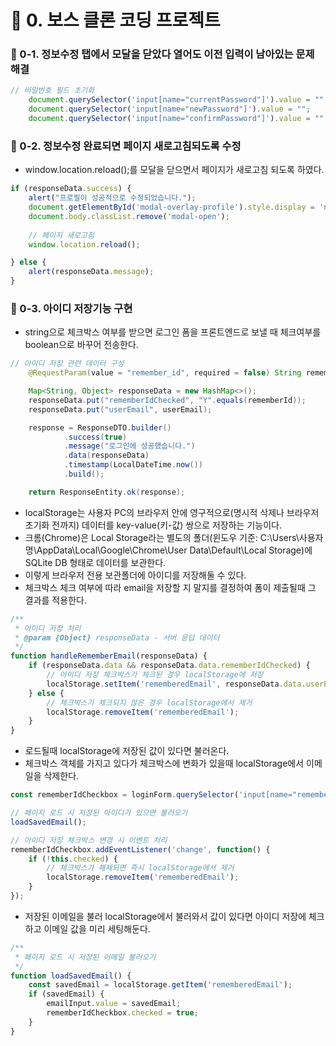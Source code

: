 # 📌 0. 보스 클론 코딩 프로젝트
### 📌 0-1. 정보수정 탭에서 모달을 닫았다 열어도 이전 입력이 남아있는 문제 해결
```js
// 비밀번호 필드 초기화
    document.querySelector('input[name="currentPassword"]').value = "";
    document.querySelector('input[name="newPassword"]').value = "";
    document.querySelector('input[name="confirmPassword"]').value = "";
```

### 📌 0-2. 정보수정 완료되면 페이지 새로고침되도록 수정
- window.location.reload();를 모달을 닫으면서 페이지가 새로고침 되도록 하였다.
```js
if (responseData.success) {
    alert("프로필이 성공적으로 수정되었습니다.");
    document.getElementById('modal-overlay-profile').style.display = 'none';
    document.body.classList.remove('modal-open');
    
    // 페이지 새로고침
    window.location.reload();

} else {
    alert(responseData.message);
}
```

### 📌 0-3. 아이디 저장기능 구현
- string으로 체크박스 여부를 받으면 로그인 폼을 프론트엔드로 보낼 때 체크여부를 boolean으로 바꾸어 전송한다.
```java
// 아이디 저장 관련 데이터 구성
    @RequestParam(value = "remember_id", required = false) String rememberId

    Map<String, Object> responseData = new HashMap<>();
    responseData.put("rememberIdChecked", "Y".equals(rememberId));
    responseData.put("userEmail", userEmail);

    response = ResponseDTO.builder()
            .success(true)
            .message("로그인에 성공했습니다.")
            .data(responseData)
            .timestamp(LocalDateTime.now())
            .build();

    return ResponseEntity.ok(response);
```
- localStorage는 사용자 PC의 브라우저 안에 영구적으로(명시적 삭제나 브라우저 초기화 전까지) 데이터를 key-value(키-값) 쌍으로 저장하는 기능이다.
- 크롬(Chrome)은 Local Storage라는 별도의 폴더(윈도우 기준: C:\Users\사용자명\AppData\Local\Google\Chrome\User Data\Default\Local Storage\)에 SQLite DB 형태로 데이터를 보관한다.
- 이렇게 브라우저 전용 보관폴더에 아이디를 저장해둘 수 있다.
- 체크박스 체크 여부에 따라 email을 저장할 지 말지를 결정하여 폼이 제출될때 그 결과를 적용한다.
```js
/**
 * 아이디 저장 처리
 * @param {Object} responseData - 서버 응답 데이터
 */
function handleRememberEmail(responseData) {
    if (responseData.data && responseData.data.rememberIdChecked) {
        // 아이디 저장 체크박스가 체크된 경우 localStorage에 저장
        localStorage.setItem('rememberedEmail', responseData.data.userEmail);
    } else {
        // 체크박스가 체크되지 않은 경우 localStorage에서 제거
        localStorage.removeItem('rememberedEmail');
    }
}
```
- 로드될때 localStorage에 저장된 값이 있다면 불러온다.
- 체크박스 객체를 가지고 있다가 체크박스에 변화가 있을때 localStorage에서 이메일을 삭제한다.
```js
const rememberIdCheckbox = loginForm.querySelector('input[name="remember_id"]');

// 페이지 로드 시 저장된 아이디가 있으면 불러오기
loadSavedEmail();

// 아이디 저장 체크박스 변경 시 이벤트 처리
rememberIdCheckbox.addEventListener('change', function() {
    if (!this.checked) {
        // 체크박스가 해제되면 즉시 localStorage에서 제거
        localStorage.removeItem('rememberedEmail');
    }
});
```
- 저장된 이메일을 불러 localStorage에서 불러와서 값이 있다면 아이디 저장에 체크하고 이메일 값을 미리 세팅해둔다.
```js
/**
 * 페이지 로드 시 저장된 이메일 불러오기
 */
function loadSavedEmail() {
    const savedEmail = localStorage.getItem('rememberedEmail');
    if (savedEmail) {
        emailInput.value = savedEmail;
        rememberIdCheckbox.checked = true;
    }
}
```
